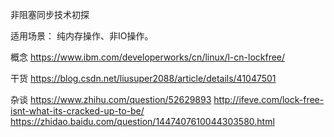 非阻塞同步技术初探

适用场景： 纯内存操作、非IO操作。


概念
https://www.ibm.com/developerworks/cn/linux/l-cn-lockfree/

干货
https://blog.csdn.net/liusuper2088/article/details/41047501

杂谈
https://www.zhihu.com/question/52629893
http://ifeve.com/lock-free-isnt-what-its-cracked-up-to-be/
https://zhidao.baidu.com/question/1447407610044303580.html